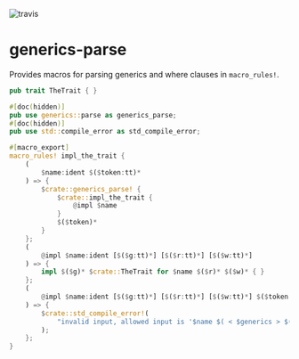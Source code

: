 ![travis](https://travis-ci.org/A1-Triard/generics-parse.svg?branch=master)

# generics-parse

Provides macros for parsing generics and where clauses in `macro_rules!`.

```rust
pub trait TheTrait { }

#[doc(hidden)]
pub use generics::parse as generics_parse;
#[doc(hidden)]
pub use std::compile_error as std_compile_error;

#[macro_export]
macro_rules! impl_the_trait {
    (
        $name:ident $($token:tt)*
    ) => {
        $crate::generics_parse! {
            $crate::impl_the_trait {
                @impl $name
            }
            $($token)*
        }
    };
    (
        @impl $name:ident [$($g:tt)*] [$($r:tt)*] [$($w:tt)*]
    ) => {
        impl $($g)* $crate::TheTrait for $name $($r)* $($w)* { }
    };
    (
        @impl $name:ident [$($g:tt)*] [$($r:tt)*] [$($w:tt)*] $($token:tt)+ 
    ) => {
        $crate::std_compile_error!(
            "invalid input, allowed input is '$name $( < $generics > $(where $where_clause)? )?'"
        );
    };
}
```
